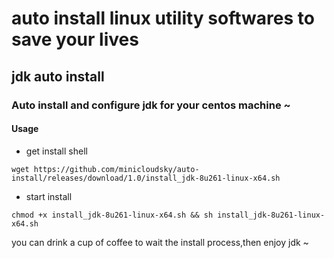 # auto install linux utility softwares to save your lives
## jdk auto install
### Auto install and configure jdk for your centos machine ~
#### Usage
- get install shell
```
wget https://github.com/minicloudsky/auto-install/releases/download/1.0/install_jdk-8u261-linux-x64.sh 
```
- start install
```
chmod +x install_jdk-8u261-linux-x64.sh && sh install_jdk-8u261-linux-x64.sh 
```
you can drink a cup of coffee to wait the install process,then enjoy jdk ~
